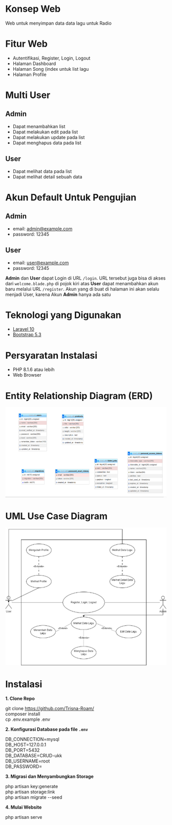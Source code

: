 # Konsep Web
Web untuk menyimpan data data lagu untuk Radio

# Fitur Web
- Autentifikasi, Register, Login, Logout
- Halaman Dashboard
- Halaman Song (index untuk list lagu
- Halaman Profile

# Multi User
## Admin
- Dapat menambahkan list
- Dapat melakukan edit pada list
- Dapat melakukan update pada list
- Dapat menghapus data pada list

## User
- Dapat melihat data pada list
- Dapat melihat detail sebuah data

# Akun Default Untuk Pengujian
## Admin
- email: admin@example.com
- password: 12345

## User
- email: user@example.com
- password: 12345

**Admin** dan **User** dapat Login di URL `/login`. URL tersebut juga bisa di akses dari `welcome.blade.php` di pojok kiri atas
**User** dapat menambahkan akun baru melalui URL `/register`. Akun yang di buat di halaman ini akan selalu menjadi User, karena Akun **Admin** hanya ada satu

# Teknologi yang Digunakan
- [Laravel 10](https://laravel.com/)
- [Bootstrap 5.3](https://getbootstrap.com/)

# Persyaratan Instalasi
- PHP 8.1.6 atau lebih
- Web Browser

# Entity Relationship Diagram (ERD)
![ERD](https://github.com/Trisna-Roam/Project-ujikom/blob/master/ERD.png)


# UML Use Case Diagram
![UML Use Case](https://github.com/Trisna-Roam/Project-ujikom/blob/master/UML.jpg)


# Instalasi
 **1. Clone Repo**
 
git clone https://github.com/Trisna-Roam/  
composer install  
cp .env.example .env

**2. Konfigurasi Database pada file `.env`**

DB_CONNECTION=mysql  
DB_HOST=127.0.0.1  
DB_PORT=5432  
DB_DATABASE=CRUD-ukk  
DB_USERNAME=root  
DB_PASSWORD=

**3. Migrasi dan Menyambungkan Storage**

php artisan key:generate  
php artisan storage:link  
php artisan migrate --seed   

**4. Mulai Website**

php artisan serve
